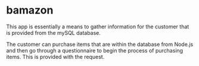 # bamazon

This app is essentially a means to gather information for the customer that is provided from the mySQL database.

The customer can purchase items that are within the database from Node.js and then go through a questionnaire to begin the process of purchasing items. This is provided with the request.
